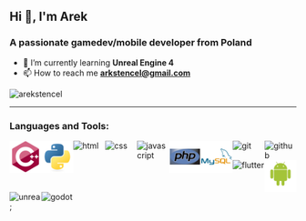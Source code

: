 ## Hi 👋, I'm Arek

### A passionate gamedev/mobile developer from Poland

- 🌱 I’m currently learning **Unreal Engine 4**
- 📫 How to reach me **arkstencel@gmail.com**

<p align="left"> <img src="https://komarev.com/ghpvc/?username=arekstencel&label=Profile%20views&color=0e75b6&style=flat" alt="arekstencel" /> </p>

---

### Languages and Tools:
<a href="#">
<img align="left" width="56" src="https://raw.githubusercontent.com/devicons/devicon/master/icons/cplusplus/cplusplus-original.svg" alt="c++"/>
</a><a href="#">
<img align="left" width="56" src="https://raw.githubusercontent.com/devicons/devicon/master/icons/python/python-original.svg" alt="python"/>
</a><a href="#">
<img align="left" width="56" src="https://img.icons8.com/color/48/000000/html-5.png" alt="html"/>
</a><a href="#">
<img align="left" width="56" src="https://img.icons8.com/color/48/000000/css3.png" alt="css"/>
</a><a href="#">
<img align="left" width="56" src="https://img.icons8.com/color/48/000000/javascript.png" alt="javascript"/>
</a><a href="#">
<img align="left" width="56" src="https://raw.githubusercontent.com/devicons/devicon/master/icons/php/php-original.svg" alt="php"/>
</a><a href="#">
<img align="left" width="56" src="https://raw.githubusercontent.com/devicons/devicon/master/icons/mysql/mysql-original-wordmark.svg" alt="mysql"/>
</a><a href="#">
<img align="left" width="56" src="https://img.icons8.com/color/48/000000/git.png" alt="git"/>
</a><a href="#">
<img align="left" width="56" src="https://img.icons8.com/fluent/48/000000/github.png" alt="github"/>
</a><a href="#">
<img align="left" width="56" src="https://www.vectorlogo.zone/logos/flutterio/flutterio-icon.svg" alt="flutter"/>
</a><a href="#">
<img align="left" width="56" src="https://raw.githubusercontent.com/devicons/devicon/master/icons/android/android-original-wordmark.svg" alt="android"/>
</a><a href="#">
<img align="left" width="56" src="https://raw.githubusercontent.com/kenangundogan/fontisto/036b7eca71aab1bef8e6a0518f7329f13ed62f6b/icons/svg/brand/unreal-engine.svg" alt="unrea;"/>
</a><a href="#">
<img align="left" width="56" src="https://upload.wikimedia.org/wikipedia/commons/6/6a/Godot_icon.svg" alt="godot" target="_blank"/>
</a>
